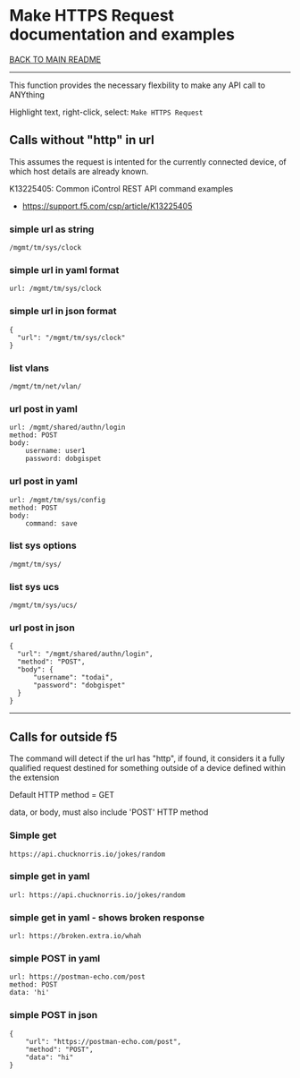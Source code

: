 

# Make HTTPS Request documentation and examples

[BACK TO MAIN README](../README.md)

---

This function provides the necessary flexbility to make any API call to ANYthing

Highlight text, right-click, select: `Make HTTPS Request`

## Calls without "http" in url
This assumes the request is intented for the currently connected device, of which host details are already known.

K13225405: Common iControl REST API command examples
- https://support.f5.com/csp/article/K13225405

### simple url as string
```
/mgmt/tm/sys/clock
```

### simple url in yaml format
```
url: /mgmt/tm/sys/clock
```

### simple url in json format
```
{
  "url": "/mgmt/tm/sys/clock"
}
```

### list vlans
```
/mgmt/tm/net/vlan/
```



### url post in yaml
```
url: /mgmt/shared/authn/login
method: POST
body:
    username: user1
    password: dobgispet
```

### url post in yaml
```
url: /mgmt/tm/sys/config
method: POST
body:
    command: save
```

### list sys options
```
/mgmt/tm/sys/
```

### list sys ucs
```
/mgmt/tm/sys/ucs/
```

### url post in json
```
{
  "url": "/mgmt/shared/authn/login",
  "method": "POST",
  "body": {
      "username": "todai",
      "password": "dobgispet"
  }
}
```

---

## Calls for outside f5

The command will detect if the url has "http", if found, it considers it a fully qualified request destined for something outside of a device defined within the extension

Default HTTP method = GET

data, or body, must also include 'POST' HTTP method

### Simple get
```
https://api.chucknorris.io/jokes/random
```

### simple get in yaml
```
url: https://api.chucknorris.io/jokes/random
```

### simple get in yaml - shows broken response
```
url: https://broken.extra.io/whah
```

### simple POST in yaml
```
url: https://postman-echo.com/post
method: POST
data: 'hi'
```

### simple POST in json
```
{
    "url": "https://postman-echo.com/post",
    "method": "POST",
    "data": "hi"
}
```


